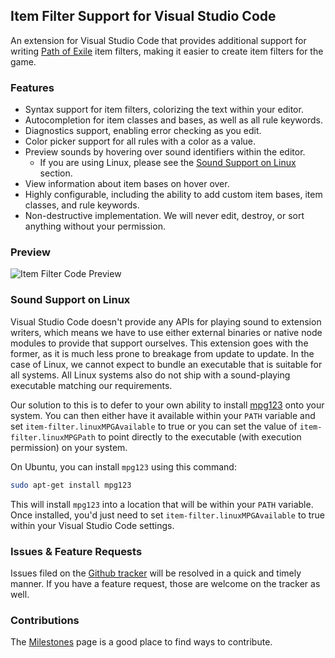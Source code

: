 ## Item Filter Support for Visual Studio Code

An extension for Visual Studio Code that provides additional support for writing [Path of Exile](https://www.pathofexile.com/) item filters, making it easier to create item filters for the game.

### Features

- Syntax support for item filters, colorizing the text within your editor.
- Autocompletion for item classes and bases, as well as all rule keywords.
- Diagnostics support, enabling error checking as you edit.
- Color picker support for all rules with a color as a value.
- Preview sounds by hovering over sound identifiers within the editor.
  + If you are using Linux, please see the [Sound Support on Linux](#sound-support-on-linux) section.
- View information about item bases on hover over.
- Highly configurable, including the ability to add custom item bases, item classes, and rule keywords.
- Non-destructive implementation. We will never edit, destroy, or sort anything without your permission.

### Preview

![Item Filter Code Preview](https://raw.githubusercontent.com/glencfl/item-filter-code/master/media/preview.png)

### Sound Support on Linux

Visual Studio Code doesn't provide any APIs for playing sound to extension writers, which means we have to use either external binaries or native node modules to provide that support ourselves. This extension goes with the former, as it is much less prone to breakage from update to update. In the case of Linux, we cannot expect to bundle an executable that is suitable for all systems. All Linux systems also do not ship with a sound-playing executable matching our requirements.

Our solution to this is to defer to your own ability to install [mpg123](https://www.mpg123.de/) onto your system. You can then either have it available within your `PATH` variable and set `item-filter.linuxMPGAvailable` to true or you can set the value of `item-filter.linuxMPGPath` to point directly to the executable (with execution permission) on your system.

On Ubuntu, you can install `mpg123` using this command:
```bash
sudo apt-get install mpg123
```
This will install `mpg123` into a location that will be within your `PATH` variable. Once installed, you'd just need to set `item-filter.linuxMPGAvailable` to true within your Visual Studio Code settings.

### Issues & Feature Requests

Issues filed on the [Github tracker](https://github.com/GlenCFL/item-filter-code/issues) will be resolved in a quick and timely manner. If you have a feature request, those are welcome on the tracker as well.

### Contributions

The [Milestones](https://github.com/GlenCFL/item-filter-code/milestones) page is a good place to find ways to contribute.
